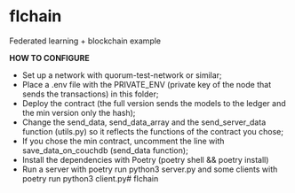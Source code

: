 # flchain

Federated learning + blockchain example


**HOW TO CONFIGURE**
- Set up a network with quorum-test-network or similar;
- Place a .env file with the PRIVATE_ENV (private key of the node that sends the transactions) in this folder;
- Deploy the contract (the full version sends the models to the ledger and the min version only the hash);
- Change the send_data, send_data_array and the send_server_data function (utils.py) so it reflects the functions of the contract you chose;
- If you chose the min contract, uncomment the line with save_data_on_couchdb (send_data function);
- Install the dependencies with Poetry (poetry shell && poetry install)
- Run a server with poetry run python3 server.py and some clients with poetry run python3 client.py# flchain